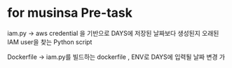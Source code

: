 # for musinsa Pre-task

iam.py -> aws credential 을 기반으로 DAYS에 저장된 날짜보다 생성된지 오래된 IAM user을 찾는 Python script



Dockerfile -> iam.py를 빌드하는 dockerfile , ENV로 DAYS에 입력될 날짜 변경 가
